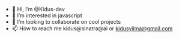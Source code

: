 - 👋 Hi, I’m @Kidus-dev
- 👀 I’m interested in javascript
- 💞️ I’m looking to collaborate on cool projects
- 📫 How to reach me kidus@sinatra@ai or kidusyilma@gmail.com

<!---
Kidus-dev/Kidus-dev is a ✨ special ✨ repository because its `README.md` (this file) appears on your GitHub profile.
You can click the Preview link to take a look at your changes.
--->
